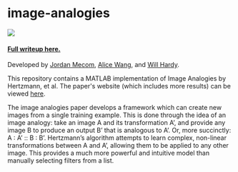 # image-analogies

![](http://jmecom.github.io/images/image-analogies/header.PNG)

#### [Full writeup here.](http://jmecom.github.io/projects/computational-photography/image-analogies/)

Developed by [Jordan Mecom](http://jmecom.github.io), [Alice Wang](http://github.com/ahris), and [Will Hardy](http://hardywillaredt.tumblr.com/).

This repository contains a MATLAB implementation of Image Analogies by Hertzmann, et al. 
The paper's website (which includes more results) can be viewed [here](http://mrl.nyu.edu/projects/image-analogies/).

The image analogies paper develops a framework which can create new images from a single training example. 
This is done through the idea of an image analogy: take an image A and its transformation A’, and provide 
any image B to produce an output B’ that is analogous to A’. Or, more succinctly: A : A’ :: B : B’. 
Hertzmann’s algorithm attempts to learn complex, non-linear transformations between A and A’, allowing 
them to be applied to any other image. This provides a much more powerful and intuitive model than manually 
selecting filters from a list.
